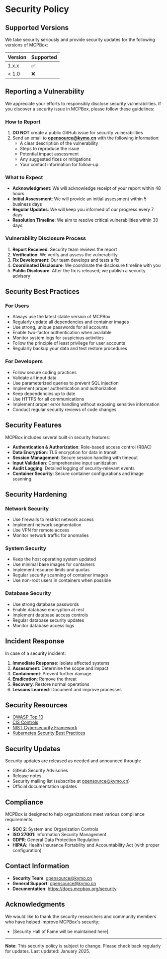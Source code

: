# Security Policy

## Supported Versions

We take security seriously and provide security updates for the following versions of MCPBox:

| Version | Supported          |
| ------- | ------------------ |
| 1.x.x   | :white_check_mark: |
| < 1.0   | :x:                |

## Reporting a Vulnerability

We appreciate your efforts to responsibly disclose security vulnerabilities. If you discover a security issue in MCPBox, please follow these guidelines:

### How to Report

1. **DO NOT** create a public GitHub issue for security vulnerabilities
2. Send an email to **opensource@kymo.cn** with the following information:
   - A clear description of the vulnerability
   - Steps to reproduce the issue
   - Potential impact assessment
   - Any suggested fixes or mitigations
   - Your contact information for follow-up

### What to Expect

- **Acknowledgment**: We will acknowledge receipt of your report within 48 hours
- **Initial Assessment**: We will provide an initial assessment within 5 business days
- **Regular Updates**: We will keep you informed of our progress every 7 days
- **Resolution Timeline**: We aim to resolve critical vulnerabilities within 30 days

### Vulnerability Disclosure Process

1. **Report Received**: Security team reviews the report
2. **Verification**: We verify and assess the vulnerability
3. **Fix Development**: Our team develops and tests a fix
4. **Coordinated Disclosure**: We coordinate the disclosure timeline with you
5. **Public Disclosure**: After the fix is released, we publish a security advisory

## Security Best Practices

### For Users

- Always use the latest stable version of MCPBox
- Regularly update all dependencies and container images
- Use strong, unique passwords for all accounts
- Enable two-factor authentication when available
- Monitor system logs for suspicious activities
- Follow the principle of least privilege for user accounts
- Regularly backup your data and test restore procedures

### For Developers

- Follow secure coding practices
- Validate all input data
- Use parameterized queries to prevent SQL injection
- Implement proper authentication and authorization
- Keep dependencies up to date
- Use HTTPS for all communications
- Implement proper error handling without exposing sensitive information
- Conduct regular security reviews of code changes

## Security Features

MCPBox includes several built-in security features:

- **Authentication & Authorization**: Role-based access control (RBAC)
- **Data Encryption**: TLS encryption for data in transit
- **Session Management**: Secure session handling with timeout
- **Input Validation**: Comprehensive input sanitization
- **Audit Logging**: Detailed logging of security-relevant events
- **Container Security**: Secure container configurations and image scanning

## Security Hardening

### Network Security

- Use firewalls to restrict network access
- Implement network segmentation
- Use VPN for remote access
- Monitor network traffic for anomalies

### System Security

- Keep the host operating system updated
- Use minimal base images for containers
- Implement resource limits and quotas
- Regular security scanning of container images
- Use non-root users in containers when possible

### Database Security

- Use strong database passwords
- Enable database encryption at rest
- Implement database access controls
- Regular database security updates
- Monitor database access logs

## Incident Response

In case of a security incident:

1. **Immediate Response**: Isolate affected systems
2. **Assessment**: Determine the scope and impact
3. **Containment**: Prevent further damage
4. **Eradication**: Remove the threat
5. **Recovery**: Restore normal operations
6. **Lessons Learned**: Document and improve processes

## Security Resources

- [OWASP Top 10](https://owasp.org/www-project-top-ten/)
- [CIS Controls](https://www.cisecurity.org/controls/)
- [NIST Cybersecurity Framework](https://www.nist.gov/cyberframework)
- [Kubernetes Security Best Practices](https://kubernetes.io/docs/concepts/security/)

## Security Updates

Security updates are released as needed and announced through:

- GitHub Security Advisories
- Release notes
- Security mailing list (subscribe at opensource@kymo.cn)
- Official documentation updates

## Compliance

MCPBox is designed to help organizations meet various compliance requirements:

- **SOC 2**: System and Organization Controls
- **ISO 27001**: Information Security Management
- **GDPR**: General Data Protection Regulation
- **HIPAA**: Health Insurance Portability and Accountability Act (with proper configuration)

## Contact Information

- **Security Team**: opensource@kymo.cn
- **General Support**: opensource@kymo.cn
- **Documentation**: https://docs.mcpbox.org/security

## Acknowledgments

We would like to thank the security researchers and community members who have helped improve MCPBox's security:

- [Security Hall of Fame will be maintained here]

---

**Note**: This security policy is subject to change. Please check back regularly for updates. Last updated: January 2025.